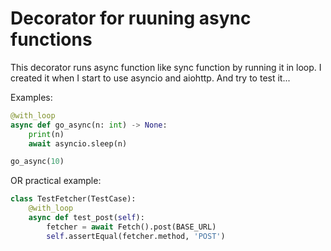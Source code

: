 # Decorator for ruuning async functions
This decorator runs async function like sync function by running it in loop. 
I created it when I start to use asyncio and aiohttp. And try to test it...

Examples:

```python
@with_loop
async def go_async(n: int) -> None:
    print(n)
    await asyncio.sleep(n)

go_async(10)
```

OR practical example:

```python
class TestFetcher(TestCase):
    @with_loop
    async def test_post(self):
        fetcher = await Fetch().post(BASE_URL)
        self.assertEqual(fetcher.method, 'POST')
```
